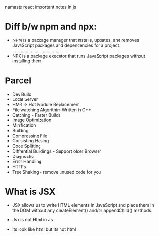 namaste react
important notes in js 

# Diff b/w npm and npx:
- NPM is a package manager that installs, updates, and removes JavaScript packages and dependencies for a project.
.........................................
- NPX is a package executor that runs JavaScript packages without installing them.

# Parcel
- Dev Build
- Local Server 
- HMR => Hot Module Replacement
- File watching Algorithim Written in C++
- Catching - Faster Builds
- Image Optimization
- Minification
- Building 
- Compressing File 
- Consisting Hasing
- Code Splitting 
- Diffrential Buildings - Support older Browser
- Diagnostic
- Error Handling 
- HTTPs
- Tree Shaking - remove unused code for you

# What is JSX
- JSX allows us to write HTML elements in JavaScript and place them in the DOM without any createElement() and/or appendChild() methods.

- Jsx is not Html in Js
- its look like html but  its not html
